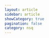 ```yaml
---
layout: article
sidebar: article
showCategory: true
pagination: false 
category: nsq 
---
```

